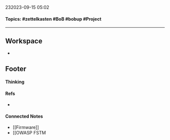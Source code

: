 232023-09-15 05:02
#### Topics: #zettelkasten #BoB #bobup #Project
---
## Workspace
* 

## Footer
#### Thinking
> 

#### Refs
* 

#### Connected Notes
- [[Firmware]]
- [[OWASP FSTM